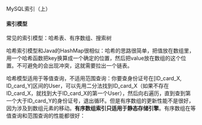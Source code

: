 MySQL索引（上）

#### 索引模型

常见的索引模型：哈希表、有序数组、搜索树

哈希索引模型和Java的HashMap很相似：哈希的思路很简单，把值放在数组里，用一个哈希函数把key换算成一个确定的位置，然后把value放在数组的这个位置。不可避免的会出现冲突，这就需要拉出一个链表。

哈希模型适用于等值查询，不适用范围查询：你要查身份证号在[ID_card_X, ID_card_Y]区间的User，可以先用二分法找到ID_card_X（如果不存在ID_card_X，就找到大于ID_card_X的第一个User），然后向右遍历，直到查到第一个大于ID_card_Y的身份证号，退出循环。但是有序数组的更新性能不是很好，因为涉及到数组元素的移动。**有序数组索引只适用于静态存储引擎**。有序数组在等值查询和范围查询的性能都很好：

